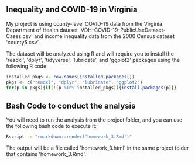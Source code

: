 ## Inequality and COVID-19 in Virginia

My project is using county-level COVID-19 data from the Virginia Department of Health dataset 'VDH-COVID-19-PublicUseDataset-Cases.csv' and income inequality data from the 2000 Census dataset 'county5.csv'.

The dataset will be analyzed using R and will require you to install the 'readxl', 'dplyr', 'tidyverse', 'lubridate', and 'ggplot2' packages using the following R code:

```R
installed_pkgs <- row.names(installed.packages())
pkgs <- c("readxl", "dplyr", "lubridate", "ggplot2")
for(p in pkgs){if(!(p %in% installed_pkgs)){install.packages(p)}}
```

## Bash Code to conduct the analysis

You will need to run the analysis from the project folder, and you can use the following bash code to execute it:

```bash
Rscript -e "rmarkdown::render('homework_3.Rmd')"
```
The output will be a file called 'homework_3.html' in the same project folder that contains 'homework_3.Rmd'.
